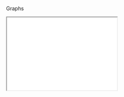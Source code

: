 Graphs



 <iframe src="timeseries.html" height="200" width="300" title="Iframe Example"></iframe> 


